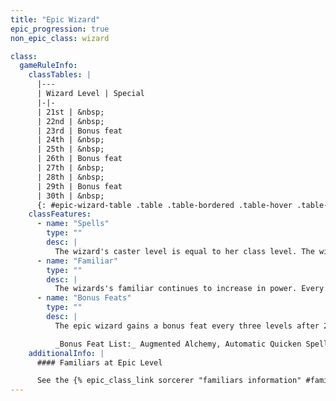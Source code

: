 ```yaml
---
title: "Epic Wizard"
epic_progression: true
non_epic_class: wizard

class:
  gameRuleInfo:
    classTables: |
      |---
      | Wizard Level | Special
      |-|-
      | 21st | &nbsp;
      | 22nd | &nbsp;
      | 23rd | Bonus feat
      | 24th | &nbsp;
      | 25th | &nbsp;
      | 26th | Bonus feat
      | 27th | &nbsp;
      | 28th | &nbsp;
      | 29th | Bonus feat
      | 30th | &nbsp;
      {: #epic-wizard-table .table .table-bordered .table-hover .table-striped data-caption="Table: The Epic Wizard" }
    classFeatures:
      - name: "Spells"
        type: ""
        desc: |
          The wizard's caster level is equal to her class level. The wizard's number of spells per day does not increase after 20th level. Each time the wizard achieves a new level, he or she learns two new spells of any spell levels that he or she can cast (according to his or her new level).
      - name: "Familiar"
        type: ""
        desc: |
          The wizards's familiar continues to increase in power. Every two levels beyond 20th the familiar's natural armor and Intelligence each increase by +1. The familiar's spell resistance is equal to the master's class level + 5. At 21<sup>st</sup> level and again every ten levels higher than 21<sup>st</sup>, the familiar gains the benefit of the Familiar Spell epic feat for a spell of its master's choice.
      - name: "Bonus Feats"
        type: ""
        desc: |
          The epic wizard gains a bonus feat every three levels after 20th. These bonus feats must be selected from the list below.

          _Bonus Feat List:_ Augmented Alchemy, Automatic Quicken Spell, Automatic Silent Spell, Automatic Still Spell, Combat Casting, Craft Epic Magic Arms and Armor, Craft Epic Rod, Craft Epic Staff, Craft Epic Wondrous Item, Efficient Item Creation, Enhance Spell, Epic Spell Focus, Epic Spell Penetration, Epic Spellcasting, Familiar Spell, Forge Epic Ring, Ignore Material Components, Improved Combat Casting, Improved Heighten Spell, Improved Metamagic, Improved Spell Capacity, Intensify Spell, Multispell, Permanent Emanation, Scribe Epic Scroll, Spell Focus, Spell Knowledge, Spell Mastery, Spell Opportunity, Spell Penetration, Spell Stowaway, Spontaneous Spell, Tenacious Magic. In addition to the feats on this list, the wizard may select any item creation feat or metamagic feat not listed here.
    additionalInfo: |
      #### Familiars at Epic Level

      See the {% epic_class_link sorcerer "familiars information" #familiars-at-epic-level %} in the {% epic_class_link sorcerer %} entry to read about epic familiars and their abilities.
---
```


